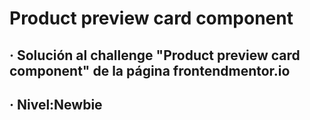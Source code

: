 # Product preview card component


## · Solución al challenge "Product preview card component" de la página frontendmentor.io

## · Nivel:Newbie

